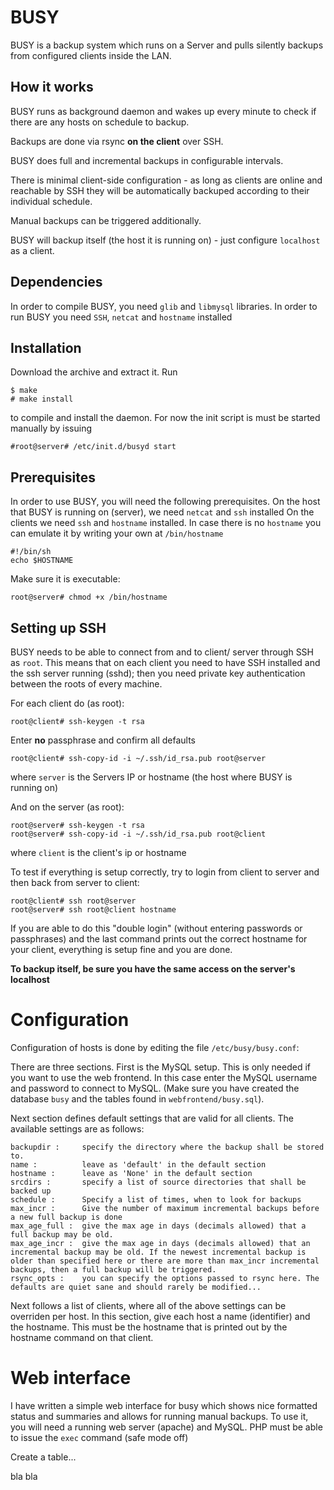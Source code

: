 # BUSY

BUSY is a backup system which runs on a Server and pulls silently backups from configured clients inside the LAN.

## How it works

BUSY runs as background daemon and wakes up every minute to check if there are any hosts on schedule to backup.

Backups are done via rsync __on the client__ over SSH.

BUSY does full and incremental backups in configurable intervals.

There is minimal client-side configuration - as long as clients are online and reachable by SSH they will be automatically backuped according to their individual schedule.

Manual backups can be triggered additionally.

BUSY will backup itself (the host it is running on) - just configure `localhost` as a client.

## Dependencies

In order to compile BUSY, you need `glib` and `libmysql` libraries.
In order to run BUSY you need `SSH`, `netcat` and `hostname` installed

## Installation

Download the archive and extract it. Run 

~~~
$ make
# make install
~~~

to compile and install the daemon.
For now the init script is must be started manually by issuing

~~~
#root@server# /etc/init.d/busyd start
~~~


## Prerequisites

In order to use BUSY, you will need the following prerequisites.
On the host that BUSY is running on (server), we need `netcat` and `ssh` installed
On the clients we need `ssh` and `hostname` installed. In case there is no `hostname` you can emulate it by writing your own at `/bin/hostname`

~~~
#!/bin/sh
echo $HOSTNAME
~~~

Make sure it is executable:
~~~
root@server# chmod +x /bin/hostname
~~~

## Setting up SSH

BUSY needs to be able to connect from and to client/ server through SSH as `root`. This means that on each client you need to have SSH installed and the ssh server running (sshd);
then you need private key authentication between the roots of every machine.

For each client do (as root):

~~~
root@client# ssh-keygen -t rsa
~~~

Enter __no__ passphrase and confirm all defaults

~~~
root@client# ssh-copy-id -i ~/.ssh/id_rsa.pub root@server
~~~

where `server` is the Servers IP or hostname (the host where BUSY is running on)

And on the server (as root):

~~~
root@server# ssh-keygen -t rsa
root@server# ssh-copy-id -i ~/.ssh/id_rsa.pub root@client
~~~
where `client` is the client's ip or hostname


To test if everything is setup correctly, try to login from client to server and then back from server to client:

~~~
root@client# ssh root@server
root@server# ssh root@client hostname
~~~

If you are able to do this "double login" (without entering passwords or passphrases) and the last command prints out the correct hostname for your client, everything is setup fine and you are done.

__To backup itself, be sure you have the same access on the server's localhost__


# Configuration

Configuration of hosts is done by editing the file `/etc/busy/busy.conf`:

There are three sections. First is the MySQL setup. This is only needed if you want to use the web frontend. In this case enter the MySQL username and password to connect to MySQL. (Make sure you have created the database `busy` and the tables found in `webfrontend/busy.sql`).

Next section defines default settings that are valid for all clients. The available settings are as follows:
~~~
backupdir :		specify the directory where the backup shall be stored to.
name : 			leave as 'default' in the default section
hostname : 		leave as 'None' in the default section
srcdirs : 		specify a list of source directories that shall be backed up
schedule :		Specify a list of times, when to look for backups
max_incr : 		Give the number of maximum incremental backups before a new full backup is done
max_age_full : 	give the max age in days (decimals allowed) that a full backup may be old.
max_age_incr : 	give the max age in days (decimals allowed) that an incremental backup may be old. If the newest incremental backup is older than specified here or there are more than max_incr incremental backups, then a full backup will be triggered.
rsync_opts : 	you can specify the options passed to rsync here. The defaults are quiet sane and should rarely be modified...
~~~

Next follows a list of clients, where all of the above settings can be overriden per host.
In this section, give each host a name (identifier) and the hostname. This must be the hostname that is printed out by the hostname command on that client.

# Web interface

I have written a simple web interface for busy which shows nice formatted status and summaries and allows for running manual backups.
To use it, you will need a running web server (apache) and MySQL.
PHP must be able to issue the `exec` command (safe mode off)

Create a table...

bla bla



